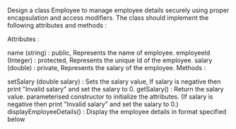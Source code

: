 Design a class Employee to manage employee details securely using proper encapsulation and access modifiers. The class should implement the following attributes and methods :

Attributes :

name (string) : public, Represents the name of employee.
employeeId (Integer) : protected, Represents the unique Id of the employee.
salary (double) : private, Represents the salary of the employee.
Methods :

setSalary (double salary) : Sets the salary value, If salary is negative then print "Invalid salary" and set the salary to 0.
getSalary() : Return the salary value.
parameterised constructor to initialize the attributes. (If salary is negative then print "Invalid salary" and set the salary to 0.)
displayEmployeeDetails() : Display the employee details in format specified below
